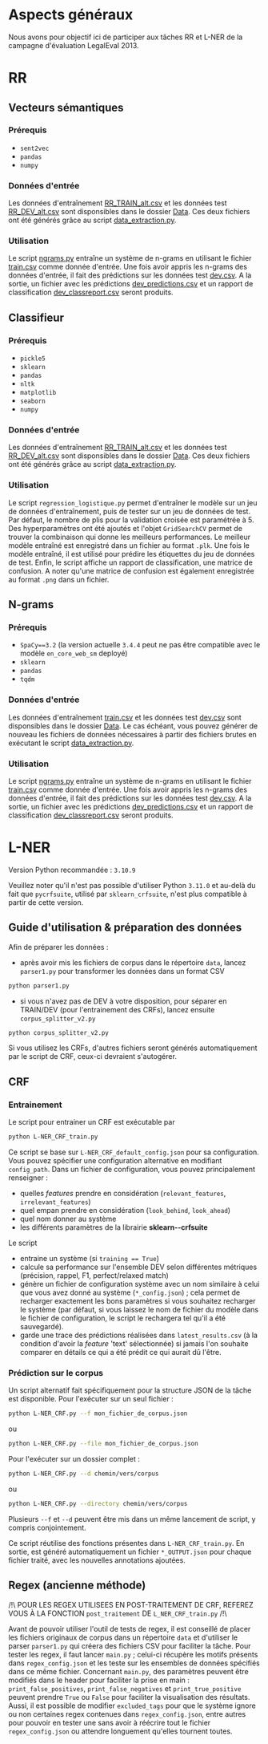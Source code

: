 # Aspects généraux

Nous avons pour objectif ici de participer aux tâches RR et L-NER de la campagne d'évaluation LegalEval 2013.

# RR

## Vecteurs sémantiques

### Prérequis
- `sent2vec`
- `pandas` 
- `numpy` 

### Données d'entrée
Les données d'entraînement [RR_TRAIN_alt.csv](RR/Data/RR_TRAIN_alt.csv) et les données test [RR_DEV_alt.csv](RR/Data/RR_DEV_alt.csv) sont disponsibles dans le dossier [Data](RR/Data). Ces deux fichiers ont été générés grâce au script [data_extraction.py](RR/Data/data_extraction.py).

### Utilisation
Le script [ngrams.py](RR/ngrams/ngrams.py) entraîne un système de n-grams en utilisant le fichier [train.csv](RR/Data/train.csv) comme donnée d'entrée. Une fois avoir appris les n-grams des données d'entrée, il fait des prédictions sur les données test [dev.csv](RR/Data/dev.csv). 
A la sortie, un fichier avec les prédictions [dev_predictions.csv](RR/ngrams/dev_predictions.csv) et un rapport de classification [dev_classreport.csv](RR/ngrams/dev_classreport.csv) seront produits.


## Classifieur

### Prérequis
- `pickle5`
- `sklearn`
- `pandas`
- `nltk`
- `matplotlib`
- `seaborn`
- `numpy`

### Données d'entrée
Les données d'entraînement [RR_TRAIN_alt.csv](RR/Data/RR_TRAIN_alt.csv) et les données test [RR_DEV_alt.csv](RR/Data/RR_DEV_alt.csv) sont disponsibles dans le dossier [Data](RR/Data). Ces deux fichiers ont été générés grâce au script [data_extraction.py](RR/Data/data_extraction.py).

### Utilisation
Le script `regression_logistique.py` permet d'entraîner le modèle sur un jeu de données d'entraînement, puis de tester sur un jeu de données de test. Par défaut, le nombre de plis pour la validation croisée est paramétrée à 5.
Des hyperparamètres ont été ajoutés et l'objet `GridSearchCV` permet de trouver la combinaison qui donne les meilleurs performances. Le meilleur modèle entraîné est enregistré dans un fichier au format `.plk`. Une fois le modèle entraîné, il est utilisé pour prédire les étiquettes du jeu de données de test. Enfin, le script affiche un rapport de classification, une matrice de confusion. A noter qu'une matrice de confusion est également enregistrée au format `.png` dans un fichier. 

## N-grams

### Prérequis
- `SpaCy==3.2` (la version actuelle `3.4.4` peut ne pas être compatible avec le modèle `en_core_web_sm` deployé)  
- `sklearn`
- `pandas`
-  `tqdm`

### Données d'entrée
Les données d'entraînement [train.csv](RR/Data/train.csv) et les données test [dev.csv](RR/Data/dev.csv) sont disponsibles dans le dossier [Data](RR/Data). Le cas échéant, vous pouvez générer de nouveau les fichiers de données nécessaires à partir des fichiers brutes en exécutant le script [data_extraction.py](RR/Data/data_extraction.py).

### Utilisation
Le script [ngrams.py](RR/ngrams/ngrams.py) entraîne un système de n-grams en utilisant le fichier [train.csv](RR/Data/train.csv) comme donnée d'entrée. Une fois avoir appris les n-grams des données d'entrée, il fait des prédictions sur les données test [dev.csv](RR/Data/dev.csv). 
A la sortie, un fichier avec les prédictions [dev_predictions.csv](RR/ngrams/dev_predictions.csv) et un rapport de classification [dev_classreport.csv](RR/ngrams/dev_classreport.csv) seront produits.


# L-NER

Version Python recommandée : `3.10.9`

Veuillez noter qu'il n'est pas possible d'utiliser Python `3.11.0` et au-delà du fait que `pycrfsuite`, utilisé par `sklearn_crfsuite`, n'est plus compatible à partir de cette version.

## Guide d'utilisation & préparation des données

Afin de préparer les données :
- après avoir mis les fichiers de corpus dans le répertoire `data`, lancez `parser1.py` pour transformer les données dans un format CSV
```sh
python parser1.py
```
- si vous n'avez pas de DEV à votre disposition, pour séparer en TRAIN/DEV (pour l'entrainement des CRFs), lancez ensuite `corpus_splitter_v2.py`
```sh
python corpus_splitter_v2.py
```

Si vous utilisez les CRFs, d'autres fichiers seront générés automatiquement par le script de CRF, ceux-ci devraient s'autogérer.

## CRF

### Entrainement

Le script pour entrainer un CRF est exécutable par
```sh
python L-NER_CRF_train.py
```
Ce script se base sur `L-NER_CRF_default_config.json` pour sa configuration.
Vous pouvez spécifier une configuration alternative en modifiant `config_path`.
Dans un fichier de configuration, vous pouvez principalement renseigner :
- quelles _features_ prendre en considération (`relevant_features`, `irrelevant_features`)
- quel empan prendre en considération (`look_behind`, `look_ahead`)
- quel nom donner au système
- les différents paramètres de la librairie **sklearn--crfsuite**

Le script
- entraine un système (si `training == True`)
- calcule sa performance sur l'ensemble DEV selon différentes métriques (précision, rappel, F1, perfect/relaxed match)
- génère un fichier de configuration système avec un nom similaire à celui que vous avez donné au système (`*_config.json`) ; cela permet de recharger exactement les bons paramètres si vous souhaitez recharger le système (par défaut, si vous laissez le nom de fichier du modèle dans le fichier de configuration, le script le rechargera tel qu'il a été sauvegardé).
- garde une trace des prédictions réalisées dans `latest_results.csv` (à la condition d'avoir la _feature_ 'text' sélectionnée) si jamais l'on souhaite comparer en détails ce qui a été prédit ce qui aurait dû l'être.

### Prédiction sur le corpus

Un script alternatif fait spécifiquement pour la structure JSON de la tâche est disponible.
Pour l'exécuter sur un seul fichier :
```sh
python L-NER_CRF.py --f mon_fichier_de_corpus.json
```
ou
```sh
python L-NER_CRF.py --file mon_fichier_de_corpus.json
```


Pour l'exécuter sur un dossier complet :
```sh
python L-NER_CRF.py --d chemin/vers/corpus
```
ou
```sh
python L-NER_CRF.py --directory chemin/vers/corpus
```
Plusieurs `--f` et `--d` peuvent être mis dans un même lancement de script, y compris conjointement.

Ce script réutilise des fonctions présentes dans `L-NER_CRF_train.py`.
En sortie, est généré automatiquement un fichier `*_OUTPUT.json` pour chaque fichier traité, avec les nouvelles annotations ajoutées.


## Regex (ancienne méthode)

/!\ POUR LES REGEX UTILISEES EN POST-TRAITEMENT DE CRF, REFEREZ VOUS À LA FONCTION `post_traitement` DE `L_NER_CRF_train.py` /!\

Avant de pouvoir utiliser l'outil de tests de regex, il est conseillé de placer les fichiers originaux de corpus dans un répertoire `data` et  d'utiliser le parser `parser1.py` qui créera des fichiers CSV pour faciliter la tâche.
Pour tester les regex, il faut lancer `main.py` ; celui-ci récupère les motifs présents dans `regex_config.json` et les teste sur les ensembles de données spécifiés dans ce même fichier.
Concernant `main.py`, des paramètres peuvent être modifiés dans le header pour faciliter la prise en main : `print_false_positives`, `print_false_negatives` et `print_true_positive` peuvent prendre `True` ou `False` pour faciliter la visualisation des résultats.
Aussi, il est possible de modifier `excluded_tags` pour que le système ignore ou non certaines regex contenues dans `regex_config.json`, entre autres pour pouvoir en tester une sans avoir à réécrire tout le fichier `regex_config.json` ou attendre longuement qu'elles tournent toutes.
